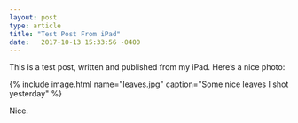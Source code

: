 ```yaml
---
layout: post
type: article
title: "Test Post From iPad"
date:   2017-10-13 15:33:56 -0400
---
```


This is a test post, written and published from my iPad. Here’s a nice photo:

{% include image.html name="leaves.jpg" caption="Some nice leaves I shot yesterday" %}

Nice.